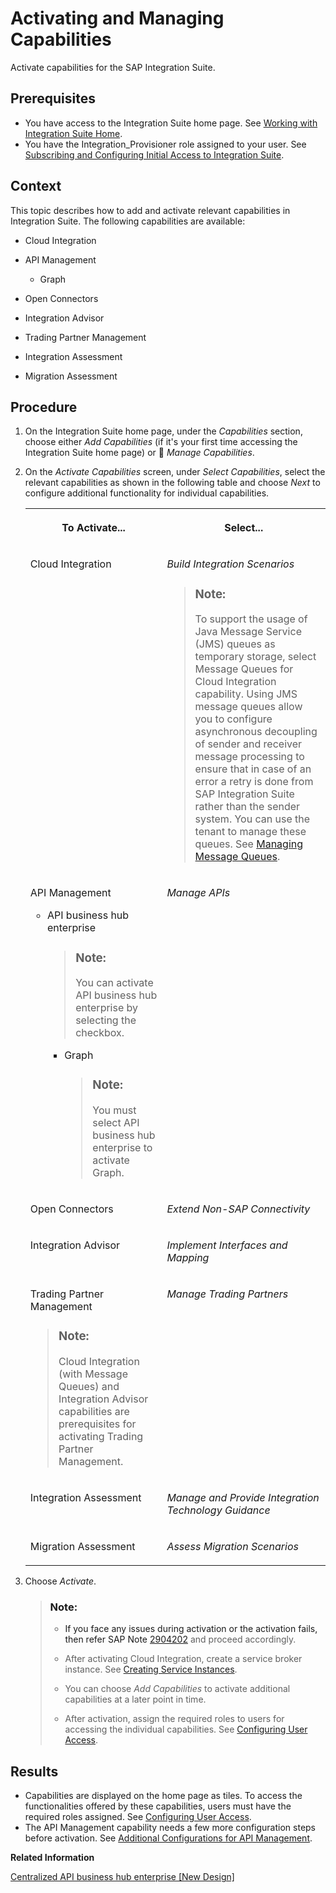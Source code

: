 <!-- loio2ffb343c163c48a4b3a90f9f3c487328 -->

<link rel="stylesheet" type="text/css" href="css/sap-icons.css"/>

# Activating and Managing Capabilities

Activate capabilities for the SAP Integration Suite.



<a name="loio2ffb343c163c48a4b3a90f9f3c487328__prereq_ydy_lxj_dmb"/>

## Prerequisites

-   You have access to the Integration Suite home page. See [Working with Integration Suite Home](20-Working_with_SAP_Integration_Suite_Home/working-with-integration-suite-home-a53dce3.md).
-   You have the Integration\_Provisioner role assigned to your user. See [Subscribing and Configuring Initial Access to Integration Suite](10-InitialSetup/subscribing-and-configuring-initial-access-to-integration-suite-8a3c8b7.md).



<a name="loio2ffb343c163c48a4b3a90f9f3c487328__context_mpf_myf_dmb"/>

## Context

This topic describes how to add and activate relevant capabilities in Integration Suite. The following capabilities are available:

-   Cloud Integration

-   API Management

    -   Graph

-   Open Connectors

-   Integration Advisor

-   Trading Partner Management

-   Integration Assessment

-   Migration Assessment




## Procedure

1.  On the Integration Suite home page, under the *Capabilities* section, choose either *Add Capabilities* \(if it's your first time accessing the Integration Suite home page\) or <span class="SAP-icons"></span> *Manage Capabilities*.

2.  On the *Activate Capabilities* screen, under *Select Capabilities*, select the relevant capabilities as shown in the following table and choose *Next* to configure additional functionality for individual capabilities.


    <table>
    <tr>
    <th valign="top">

    To Activate...
    
    </th>
    <th valign="top">

    Select...
    
    </th>
    </tr>
    <tr>
    <td valign="top">
    
    Cloud Integration
    
    </td>
    <td valign="top">
    
    *Build Integration Scenarios*

    > ### Note:  
    > To support the usage of Java Message Service \(JMS\) queues as temporary storage, select Message Queues for Cloud Integration capability. Using JMS message queues allow you to configure asynchronous decoupling of sender and receiver message processing to ensure that in case of an error a retry is done from SAP Integration Suite rather than the sender system. You can use the tenant to manage these queues. See [Managing Message Queues](https://help.sap.com/viewer/368c481cd6954bdfa5d0435479fd4eaf/Cloud/en-US/cdcce24f484a41c08ab46d12ab666451.html).


    
    </td>
    </tr>
    <tr>
    <td valign="top">
    
    API Management

    -   API business hub enterprise

        > ### Note:  
        > You can activate API business hub enterprise by selecting the checkbox.

        -   Graph

            > ### Note:  
            > You must select API business hub enterprise to activate Graph.




    
    </td>
    <td valign="top">
    
    *Manage APIs* 
    
    </td>
    </tr>
    <tr>
    <td valign="top">
    
    Open Connectors
    
    </td>
    <td valign="top">
    
    *Extend Non-SAP Connectivity* 
    
    </td>
    </tr>
    <tr>
    <td valign="top">
    
    Integration Advisor
    
    </td>
    <td valign="top">
    
    *Implement Interfaces and Mapping* 
    
    </td>
    </tr>
    <tr>
    <td valign="top">
    
    Trading Partner Management

    > ### Note:  
    > Cloud Integration \(with Message Queues\) and Integration Advisor capabilities are prerequisites for activating Trading Partner Management.


    
    </td>
    <td valign="top">
    
    *Manage Trading Partners* 
    
    </td>
    </tr>
    <tr>
    <td valign="top">
    
    Integration Assessment
    
    </td>
    <td valign="top">
    
    *Manage and Provide Integration Technology Guidance* 
    
    </td>
    </tr>
    <tr>
    <td valign="top">
    
    Migration Assessment 
    
    </td>
    <td valign="top">
    
    *Assess Migration Scenarios* 
    
    </td>
    </tr>
    </table>
    
3.  Choose *Activate*.

    > ### Note:  
    > -   If you face any issues during activation or the activation fails, then refer SAP Note [2904202](https://me.sap.com/notes/2904202) and proceed accordingly.
    > 
    > -   After activating Cloud Integration, create a service broker instance. See [Creating Service Instances](https://help.sap.com/viewer/368c481cd6954bdfa5d0435479fd4eaf/Cloud/en-US/883f025c30a64373b4e4102238a39fd4.html).
    > 
    > -   You can choose *Add Capabilities* to activate additional capabilities at a later point in time.
    > 
    > -   After activation, assign the required roles to users for accessing the individual capabilities. See [Configuring User Access](configuring-user-access-2c6214a.md).




<a name="loio2ffb343c163c48a4b3a90f9f3c487328__result_pph_4z5_plb"/>

## Results

-   Capabilities are displayed on the home page as tiles. To access the functionalities offered by these capabilities, users must have the required roles assigned. See [Configuring User Access](configuring-user-access-2c6214a.md).
-   The API Management capability needs a few more configuration steps before activation. See [Additional Configurations for API Management](additional-configurations-for-api-management-5ac63ab.md).

**Related Information**  


[Centralized API business hub enterprise \[New Design\]](50-Development/centralized-api-business-hub-enterprise-new-design-38422de.md "The centralized API business hub enterprise is a central API catalog, allowing application developers to consume APIs and other assets, from a common platform.")

